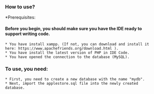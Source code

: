 ### How to use? ### 

*Prerequisites:

#### Before you begin, you should make sure you have the IDE ready to support writing code.
```
* You have install xampp. (If not, you can download and install it here: https://www.apachefriends.org/download.html ).
* You have install the latest version of PHP in IDE Code.
* You have opened the connection to the database (MySQL).
```

### To use, you need:
```
* First, you need to create a new database with the name "mydb".
* Next, import the applestore.sql file into the newly created database.
```
